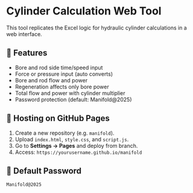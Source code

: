 # Cylinder Calculation Web Tool

This tool replicates the Excel logic for hydraulic cylinder calculations in a web interface.

## 📌 Features
- Bore and rod side time/speed input
- Force or pressure input (auto converts)
- Bore and rod flow and power
- Regeneration affects only bore power
- Total flow and power with cylinder multiplier
- Password protection (default: Manifold@2025)

## 🚀 Hosting on GitHub Pages
1. Create a new repository (e.g. `manifold`).
2. Upload `index.html`, `style.css`, and `script.js`.
3. Go to **Settings → Pages** and deploy from branch.
4. Access: `https://yourusername.github.io/manifold`

## 🔐 Default Password
```
Manifold@2025
```

